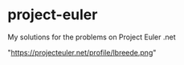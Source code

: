 # project-euler
My solutions for the problems on Project Euler .net

"https://projecteuler.net/profile/lbreede.png"